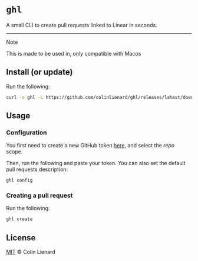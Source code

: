 # `ghl`

A small CLI to create pull requests linked to Linear in seconds.

---

> [!NOTE]  
> This is made to be used in, only compatible with Macos

## Install (or update)

Run the following:

```bash
curl -o ghl -L https://github.com/colinlienard/ghl/releases/latest/download/ghl && chmod +x ghl && sudo mv ghl /usr/local/bin/
```

## Usage

### Configuration

You first need to create a new GitHub token [here](https://github.com/settings/tokens/new), and select the _repo_ scope.

Then, run the following and paste your token. You can also set the default pull requests description:

```bash
ghl config
```

### Creating a pull request

Run the following:

```bash
ghl create
```

## License

[MIT](./LICENSE) © Colin Lienard
